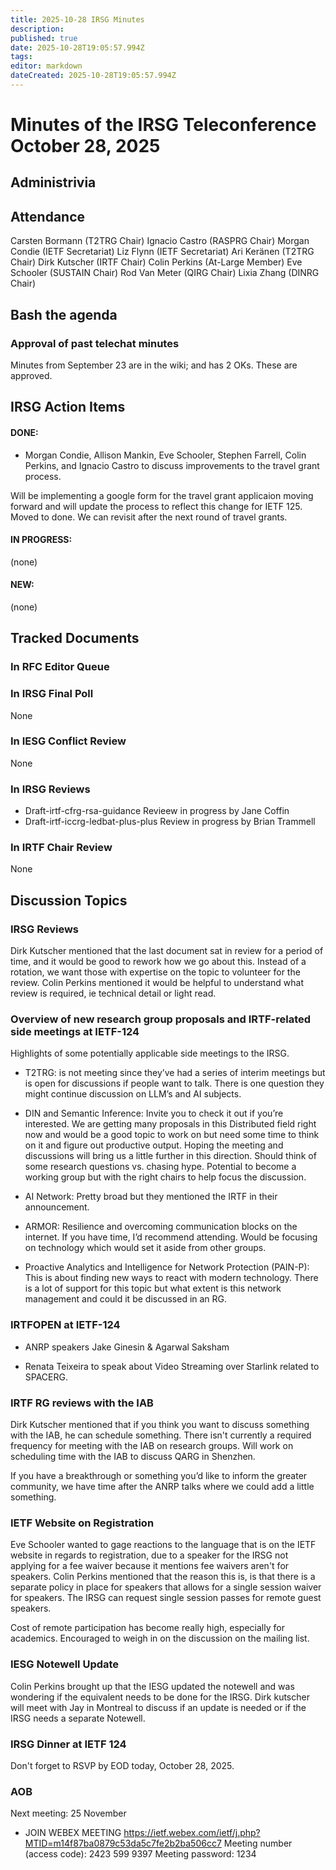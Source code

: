 ```yaml
---
title: 2025-10-28 IRSG Minutes
description: 
published: true
date: 2025-10-28T19:05:57.994Z
tags: 
editor: markdown
dateCreated: 2025-10-28T19:05:57.994Z
---
```


# Minutes of the IRSG Teleconference October 28, 2025
## Administrivia
## Attendance

Carsten Bormann (T2TRG Chair)
Ignacio Castro (RASPRG Chair)
Morgan Condie (IETF Secretariat)
Liz Flynn (IETF Secretariat)
Ari Keränen (T2TRG Chair)
Dirk Kutscher (IRTF Chair)
Colin Perkins (At-Large Member)
Eve Schooler (SUSTAIN Chair)
Rod Van Meter (QIRG Chair)
Lixia Zhang (DINRG Chair)

## Bash the agenda

### Approval of past telechat minutes
Minutes from September 23 are in the wiki; and has 2 OKs. These are approved.
## IRSG Action Items
#### DONE:
- Morgan Condie, Allison Mankin, Eve Schooler, Stephen Farrell, Colin Perkins, and Ignacio Castro to discuss improvements to the travel grant process.

Will be implementing a google form for the travel grant applicaion moving forward and will update the process to reflect this change for IETF 125. Moved to done. We can revisit after the next round of travel grants.

#### IN PROGRESS:
(none)
#### NEW:
(none)

## Tracked Documents
### In RFC Editor Queue

### In IRSG Final Poll
None
### In IESG Conflict Review
None
### In IRSG Reviews
- Draft-irtf-cfrg-rsa-guidance
Revieew in progress by Jane Coffin
- Draft-irtf-iccrg-ledbat-plus-plus
Review in progress by Brian Trammell

### In IRTF Chair Review
None
## Discussion Topics
### IRSG Reviews
Dirk Kutscher mentioned that the last document sat in review for a period of time, and it would be good to rework how we go about this. Instead of a rotation, we want those with expertise on the topic to volunteer for the review. Colin Perkins mentioned it would be helpful to understand what review is required, ie technical detail or light read. 
 
### Overview of new research group proposals and IRTF-related side meetings at IETF-124

Highlights of some potentially applicable side meetings to the IRSG.

- T2TRG: is not meeting since they’ve had a series of interim meetings but is open for discussions if people want to talk. There is one question they might continue discussion on LLM’s and AI subjects. 


- DIN and Semantic Inference: Invite you to check it out if you’re interested. We are getting many proposals in this Distributed field right now and would be a good topic to work on but need some time to think on it and figure out productive output. Hoping the meeting and discussions will bring us a little further in this direction. Should think of some research questions vs. chasing hype. Potential to become a working group but with the right chairs to help focus the discussion.


- AI Network: Pretty broad but they mentioned the IRTF in their announcement. 


- ARMOR: Resilience and overcoming communication blocks on the internet. If you have time, I’d recommend attending. Would be focusing on technology which would set it aside from other groups. 


- Proactive Analytics and Intelligence for Network Protection (PAIN-P): This is about finding new ways to react with modern technology. There is a lot of support for this topic but what extent is this network management and could it be discussed in an RG.


### IRTFOPEN at IETF-124
- ANRP speakers Jake Ginesin & Agarwal Saksham

- Renata Teixeira to speak about Video Streaming over Starlink related to SPACERG.

### IRTF RG reviews with the IAB
Dirk Kutscher mentioned that if you think you want to discuss something with the IAB, he can schedule something. There isn't currently a required frequency for meeting with the IAB on research groups. Will work on scheduling time with the IAB to discuss QARG in Shenzhen.

If you have a breakthrough or something you’d like to inform the greater community, we have time after the ANRP talks where we could add a little something.  


### IETF Website on Registration
Eve Schooler wanted to gage reactions to the language that is on the IETF website in regards to registration, due to a speaker for the IRSG not applying for a fee waiver because it mentions fee waivers aren't for speakers. Colin Perkins mentioned that the reason this is, is that there is a separate policy in place for speakers that allows for a single session waiver for speakers. The IRSG can request single session passes for remote guest speakers.

Cost of remote participation has become really high, especially for academics. Encouraged to weigh in on the discussion on the mailing list.

### IESG Notewell Update

Colin Perkins brought up that the IESG updated the notewell and was wondering if the equivalent needs to be done for the IRSG. Dirk kutscher will meet with Jay in Montreal to discuss if an update is needed or if the IRSG needs a separate Notewell. 

### IRSG Dinner at IETF 124
Don't forget to RSVP by EOD today, October 28, 2025.

### AOB
Next meeting: 25 November
- JOIN WEBEX MEETING
https://ietf.webex.com/ietf/j.php?MTID=m14f87ba0879c53da5c7fe2b2ba506cc7
Meeting number (access code): 2423 599 9397
Meeting password: 1234

